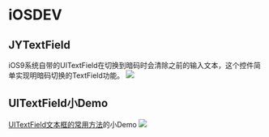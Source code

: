 # iOSDEV

## JYTextField
iOS9系统自带的UITextField在切换到暗码时会清除之前的输入文本，这个控件简单实现明暗码切换的TextField功能。
![](https://Footmark.FM/wp-content/uploads/2016/10/160609021.gif)

## UITextField小Demo
[UITextField文本框的常用方法](https://footmark.fm/?p=71)的小Demo
![](https://Footmark.FM/wp-content/uploads/2016/10/160609022.gif)


